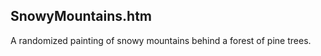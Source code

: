 SnowyMountains.htm
------------------

A randomized painting of snowy mountains behind a forest of pine trees.
